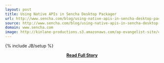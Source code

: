 ```yaml
---
layout: post
title: Using Native APIs in Sencha Desktop Packager
url: http://www.sencha.com/blog/using-native-apis-in-sencha-desktop-packager/
source: http://www.sencha.com/blog/using-native-apis-in-sencha-desktop-packager/
domain: www.sencha.com
image: http://kinlane-productions.s3.amazonaws.com/ap-evangelist-site/curated/screenshots/10169_www_sencha_com.png
---
```

{% include JB/setup %}<p></p>
<center><p><a href="http://www.sencha.com/blog/using-native-apis-in-sencha-desktop-packager/" style='padding:25px; font-sze:18px; font-weight: bold;'>Read Full Story</a></p></center>
